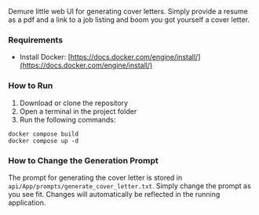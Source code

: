 Demure little web UI for generating cover letters. Simply provide a resume as a pdf and a link to a job listing and boom you got yourself a cover letter.

### Requirements

- Install Docker: [https://docs.docker.com/engine/install/](https://docs.docker.com/engine/install/)

### How to Run

1. Download or clone the repository
2. Open a terminal in the project folder
3. Run the following commands:

```
docker compose build
docker compose up -d
```

### How to Change the Generation Prompt

The prompt for generating the cover letter is stored in `api/App/prompts/generate_cover_letter.txt`. Simply change the prompt as you see fit. Changes will automatically be reflected in the running application.
